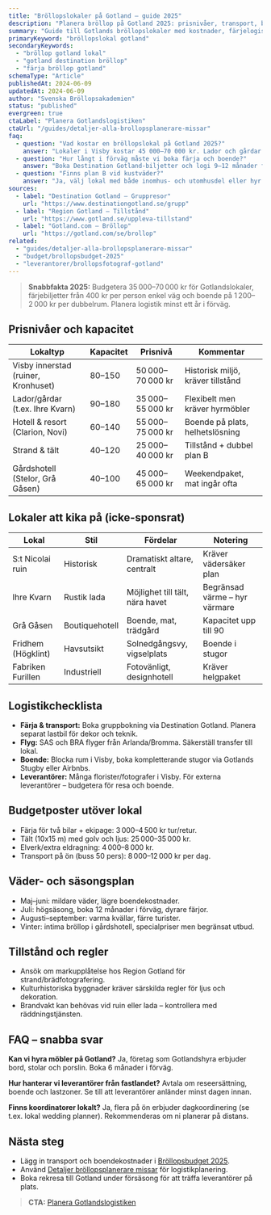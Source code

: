 ```yaml
---
title: "Bröllopslokaler på Gotland – guide 2025"
description: "Planera bröllop på Gotland 2025: prisnivåer, transport, boende och utvalda lokaler i Visby och på landsbygden."
summary: "Guide till Gotlands bröllopslokaler med kostnader, färjelogistik och topplista över lador, gårdar och historiska venues."
primaryKeyword: "bröllopslokal gotland"
secondaryKeywords:
  - "bröllop gotland lokal"
  - "gotland destination bröllop"
  - "färja bröllop gotland"
schemaType: "Article"
publishedAt: 2024-06-09
updatedAt: 2024-06-09
author: "Svenska Bröllopsakademien"
status: "published"
evergreen: true
ctaLabel: "Planera Gotlandslogistiken"
ctaUrl: "/guides/detaljer-alla-brollopsplanerare-missar"
faq:
  - question: "Vad kostar en bröllopslokal på Gotland 2025?"
    answer: "Lokaler i Visby kostar 45 000–70 000 kr. Lador och gårdar på landsbygden ligger på 35 000–55 000 kr, men räkna med extra för tält, möbler och transport."
  - question: "Hur långt i förväg måste vi boka färja och boende?"
    answer: "Boka Destination Gotland-biljetter och logi 9–12 månader före sommardatum. Fullbokning sker snabbt under juli och under Almedalsveckan."
  - question: "Finns plan B vid kustväder?"
    answer: "Ja, välj lokal med både inomhus- och utomhusdel eller hyr tält. Ha reservdatum för färja om storm riskeras."
sources:
  - label: "Destination Gotland – Gruppresor"
    url: "https://www.destinationgotland.se/grupp"
  - label: "Region Gotland – Tillstånd"
    url: "https://www.gotland.se/uppleva-tillstand"
  - label: "Gotland.com – Bröllop"
    url: "https://gotland.com/se/brollop"
related:
  - "guides/detaljer-alla-brollopsplanerare-missar"
  - "budget/brollopsbudget-2025"
  - "leverantorer/brollopsfotograf-gotland"
---
```


> **Snabbfakta 2025:** Budgetera 35 000–70 000 kr för Gotlandslokaler, färjebiljetter från 400 kr per person enkel väg och boende på 1 200–2 000 kr per dubbelrum. Planera logistik minst ett år i förväg.

## Prisnivåer och kapacitet

| Lokaltyp               | Kapacitet | Prisnivå       | Kommentar |
| ---------------------- | --------- | -------------- | --------- |
| Visby innerstad (ruiner, Kronhuset) | 80–150 | 50 000–70 000 kr | Historisk miljö, kräver tillstånd |
| Lador/gårdar (t.ex. Ihre Kvarn)     | 90–180 | 35 000–55 000 kr | Flexibelt men kräver hyrmöbler |
| Hotell & resort (Clarion, Novi)     | 60–140 | 55 000–75 000 kr | Boende på plats, helhetslösning |
| Strand & tält                        | 40–120 | 25 000–40 000 kr | Tillstånd + dubbel plan B |
| Gårdshotell (Stelor, Grå Gåsen)      | 40–100 | 45 000–65 000 kr | Weekendpaket, mat ingår ofta |

## Lokaler att kika på (icke-sponsrat)

| Lokal                | Stil             | Fördelar                          | Notering |
| -------------------- | ---------------- | --------------------------------- | -------- |
| S:t Nicolai ruin     | Historisk        | Dramatiskt altare, centralt       | Kräver vädersäker plan |
| Ihre Kvarn           | Rustik lada      | Möjlighet till tält, nära havet   | Begränsad värme – hyr värmare |
| Grå Gåsen            | Boutiquehotell   | Boende, mat, trädgård             | Kapacitet upp till 90 |
| Fridhem (Högklint)   | Havsutsikt       | Solnedgångsvy, vigselplats        | Boende i stugor |
| Fabriken Furillen    | Industriell      | Fotovänligt, designhotell         | Kräver helgpaket |

## Logistikchecklista

- **Färja & transport:** Boka gruppbokning via Destination Gotland. Planera separat lastbil för dekor och teknik.
- **Flyg:** SAS och BRA flyger från Arlanda/Bromma. Säkerställ transfer till lokal.
- **Boende:** Blocka rum i Visby, boka kompletterande stugor via Gotlands Stugby eller Airbnbs.
- **Leverantörer:** Många florister/fotografer i Visby. För externa leverantörer – budgetera för resa och boende.

## Budgetposter utöver lokal

- Färja för två bilar + ekipage: 3 000–4 500 kr tur/retur.
- Tält (10x15 m) med golv och ljus: 25 000–35 000 kr.
- Elverk/extra eldragning: 4 000–8 000 kr.
- Transport på ön (buss 50 pers): 8 000–12 000 kr per dag.

## Väder- och säsongsplan

- Maj–juni: mildare väder, lägre boendekostnader.
- Juli: högsäsong, boka 12 månader i förväg, dyrare färjor.
- Augusti–september: varma kvällar, färre turister.
- Vinter: intima bröllop i gårdshotell, specialpriser men begränsat utbud.

## Tillstånd och regler

- Ansök om markupplåtelse hos Region Gotland för strand/brädfotografering.
- Kulturhistoriska byggnader kräver särskilda regler för ljus och dekoration.
- Brandvakt kan behövas vid ruin eller lada – kontrollera med räddningstjänsten.

## FAQ – snabba svar

**Kan vi hyra möbler på Gotland?**
Ja, företag som Gotlandshyra erbjuder bord, stolar och porslin. Boka 6 månader i förväg.

**Hur hanterar vi leverantörer från fastlandet?**
Avtala om reseersättning, boende och lastzoner. Se till att leverantörer anländer minst dagen innan.

**Finns koordinatorer lokalt?**
Ja, flera på ön erbjuder dagkoordinering (se t.ex. lokal wedding planner). Rekommenderas om ni planerar på distans.

## Nästa steg

- Lägg in transport och boendekostnader i [Bröllopsbudget 2025](/budget/brollopsbudget-2025/).
- Använd [Detaljer bröllopsplanerare missar](/guides/detaljer-alla-brollopsplanerare-missar/) för logistikplanering.
- Boka rekresa till Gotland under försäsong för att träffa leverantörer på plats.

> **CTA:** [Planera Gotlandslogistiken](/guides/detaljer-alla-brollopsplanerare-missar)
